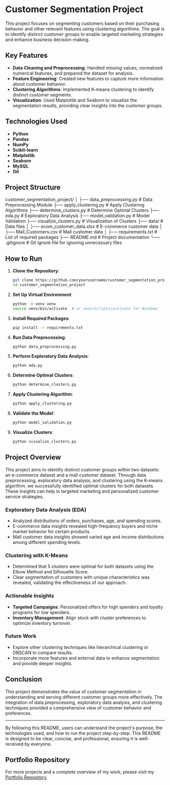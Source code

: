 # Customer Segmentation Project

This project focuses on segmenting customers based on their purchasing behavior and other relevant features using clustering algorithms. The goal is to identify distinct customer groups to enable targeted marketing strategies and enhance business decision-making.

## Key Features
- **Data Cleaning and Preprocessing**: Handled missing values, normalized numerical features, and prepared the dataset for analysis.
- **Feature Engineering**: Created new features to capture more information about customer behavior.
- **Clustering Algorithms**: Implemented K-means clustering to identify distinct customer segments.
- **Visualization**: Used Matplotlib and Seaborn to visualize the segmentation results, providing clear insights into the customer groups.

## Technologies Used
- **Python**
- **Pandas**
- **NumPy**
- **Scikit-learn**
- **Matplotlib**
- **Seaborn**
- **MySQL**
- **Git**

## Project Structure
customer_segmentation_project/
│
├── data_preprocessing.py # Data Preprocessing Module
├── apply_clustering.py # Apply Clustering Algorithms
├── determine_clusters.py # Determine Optimal Clusters
├── eda.py # Exploratory Data Analysis
├── model_validation.py # Model Validation
├── visualize_clusters.py # Visualization of Clusters
├── data/ # Data files
│ ├── ecom_customer_data.xlsx # E-commerce customer data
│ ├── Mall_Customers.csv # Mall customer data
│
├── requirements.txt # List of required packages
├── README.md # Project documentation
└── .gitignore # Git ignore file for ignoring unnecessary files

## How to Run
1. **Clone the Repository**:
    ```bash
    git clone https://github.com/yourusername/customer_segmentation_project.git
    cd customer_segmentation_project
    ```

2. **Set Up Virtual Environment**:
    ```bash
    python -m venv venv
    source venv/bin/activate  # or venv\Scripts\activate for Windows
    ```

3. **Install Required Packages**:
    ```bash
    pip install -r requirements.txt
    ```

4. **Run Data Preprocessing**:
    ```bash
    python data_preprocessing.py
    ```

5. **Perform Exploratory Data Analysis**:
    ```bash
    python eda.py
    ```

6. **Determine Optimal Clusters**:
    ```bash
    python determine_clusters.py
    ```

7. **Apply Clustering Algorithm**:
    ```bash
    python apply_clustering.py
    ```

8. **Validate the Model**:
    ```bash
    python model_validation.py
    ```

9. **Visualize Clusters**:
    ```bash
    python visualize_clusters.py
    ```

## Project Overview
This project aims to identify distinct customer groups within two datasets: an e-commerce dataset and a mall customer dataset. Through data preprocessing, exploratory data analysis, and clustering using the K-means algorithm, we successfully identified optimal clusters for both datasets. These insights can help in targeted marketing and personalized customer service strategies.

### Exploratory Data Analysis (EDA)
- Analyzed distributions of orders, purchases, age, and spending scores.
- E-commerce data insights revealed high-frequency buyers and niche market behavior for certain products.
- Mall customer data insights showed varied age and income distributions among different spending levels.

### Clustering with K-Means
- Determined that 5 clusters were optimal for both datasets using the Elbow Method and Silhouette Score.
- Clear segmentation of customers with unique characteristics was revealed, validating the effectiveness of our approach.

### Actionable Insights
- **Targeted Campaigns**: Personalized offers for high spenders and loyalty programs for low spenders.
- **Inventory Management**: Align stock with cluster preferences to optimize inventory turnover.

### Future Work
- Explore other clustering techniques like hierarchical clustering or DBSCAN to compare results.
- Incorporate more features and external data to enhance segmentation and provide deeper insights.

## Conclusion
This project demonstrates the value of customer segmentation in understanding and serving different customer groups more effectively. The integration of data preprocessing, exploratory data analysis, and clustering techniques provided a comprehensive view of customer behavior and preferences.

---

By following this README, users can understand the project's purpose, the technologies used, and how to run the project step-by-step. This README is designed to be clear, concise, and professional, ensuring it is well-received by everyone.

## Portfolio Repository
For more projects and a complete overview of my work, please visit my [Portfolio Repository](https://github.com/YourUsername/portfolio-repo-name).
